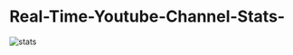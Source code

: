 ﻿# Real-Time-Youtube-Channel-Stats-
![stats](https://user-images.githubusercontent.com/76461262/201119860-11433e74-cc43-47fb-9b2c-b44c2dc98bc0.gif)
